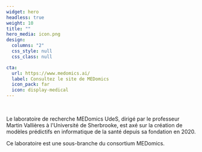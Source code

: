 ```yaml
---
widget: hero
headless: true
weight: 10
title: ""
hero_media: icon.png
design:
  columns: "2"
  css_style: null
  css_class: null

cta:
  url: https://www.medomics.ai/
  label: Consultez le site de MEDomics
  icon_pack: far
  icon: display-medical
---
```

<br>

Le laboratoire de recherche MEDomics UdeS, dirigé par le professeur Martin Vallières à l'Université de Sherbrooke, 
est axé sur la création de modèles prédictifs en informatique de la santé depuis sa fondation en 2020.

Ce laboratoire est une sous-branche du consortium MEDomics.

